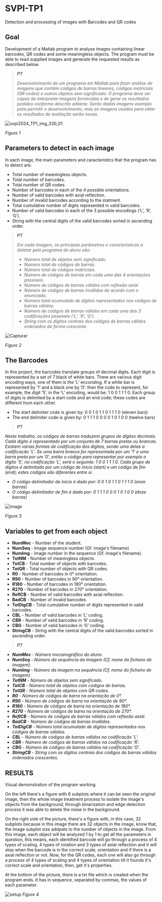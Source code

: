# SVPI-TP1
Detection and processing of images with Barcodes and QR codes

## Goal
Development of a Matlab program to analyse images containing linear barcodes, QR codes and some meaningless objects. 
The program must be able to read supplied images and generate the requested results as described below.

> _**PT**_
>
> _Desenvolvimento de um programa em Matlab para fazer análise de imagens que contêm códigos de barras
lineares, códigos matriciais (QR codes) e outros objetos sem significado. O programa deve ser capaz de
interpretar imagens fornecidas e de gerar os resultados pedidos conforme descrito adiante. Serão dadas
imagens exemplo para permitir o desenvolvimento, mas as imagens usadas para obter os resultados de
avaliação serão novas._


![svpi2024_TP1_img_330_01](https://github.com/Nunoc99/SVPI-TP1/assets/114221939/3b3bc746-0495-42d6-804e-593d72aaa9e8)

*Figure 1*
 
## Parameters to detect in each image
In each image, the main parameters and caracteristics that the program has to detect are:
+ Total number of meaningless objects.
+ Total number of barcodes.
+ Total number of QR codes.
+ Number of barcodes in each of the 4 possible orientations.
+ Number of valid barcodes with axial reflection.
+ Number of invalid barcodes according to the statment.
+ Total cumulative number of digits represented in valid barcodes.
+ Number of valid barcodes in each of the 3 possible encodings (’L’, ’R’, ’G’).
+ String with the central digits of the valid barcodes sorted in ascending order.

> _**PT**_
>
> _Em cada imagem, os principais parâmetros e características a detetar pelo programa do aluno são:_
> + _Número total de objetos sem significado._
> + _Número total de códigos de barras._
> + _Número total de códigos matriciais._
> + _Número de códigos de barras em cada uma das 4 orientações possíveis._
> + _Número de códigos de barras válidos com reflexão axial._
> + _Número de códigos de barras inválidos de acordo com o enunciado._
> + _Número total acumulado de dígitos representados nos códigos de barras válidos._
> + _Número de códigos de barras válidos em cada uma das 3 codificações possíveis (’L’, ’R’, ’G’)._
> + _String com os dígitos centrais dos códigos de barras válidos ordenados de forma crescente._


![Capturar](https://github.com/Nunoc99/SVPI-TP1/assets/114221939/306f631a-995d-4163-9e90-d72609854b31)

*Figure 2*

## The Barcodes
In this project, the barcodes translate groups of decimal digits. Each digit is represented by a set of 7
black of white bars. There are various digit encoding ways, one of them is the ’L’ enconding. If a white bar 
is represented by ’1’ and a black one by ’0’. then the code to represent, for example, the digit ’5’, in the 
’L’ encoding, would be: 1 0 0 1 1 1 0. Each group of digits is delimited by a start code and an end code; 
these codes are different from each other.

+ The start delimiter code is given by: 0 0 1 0 1 1 0 1 1 1 0 (eleven bars)
+ The end delimiter code is given by: 0 1 1 1 0 0 0 0 1 0 1 0 0 (twelve bars)

> _**PT**_

_Neste trabalho, os códigos de barras traduzem grupos de dígitos decimais. Cada dígito é representado
por um conjunto de 7 barras pretas ou brancas. Existem várias formas de codificação dos dígitos, sendo
uma delas a codificação ’L’. Se uma barra branca for representada por um ’1’ e uma barra preta por um
’0’, então o código para representar por exemplo o dígito ’5’, na codificação ’L’, será o seguinte: 1 0 0
1 1 1 0. Cada grupo de dígitos é delimitado por um código de início (start) e um código de fim (end);
estes códigos são diferentes entre si._
+ _O código delimitador de início é dado por: 0 0 1 0 1 1 0 1 1 1 0 (onze barras)_
+ _O código delimitador de fim é dado por: 0 1 1 1 0 0 0 1 0 1 0 0 (doze barras)_

![image](https://github.com/Nunoc99/SVPI-TP1/assets/114221939/75055310-b6d7-4ad0-b4a8-d14aefc11b64)

*Figure 3*

## Variables to get from each object
+ **NumMec** - Number of the student.
+ **NumSeq** - Image sequence number (Gf. image's filename)
+ **NumImg** - Image number in the sequence (Gf. image's filename).
+ **TotNM** - Number of meaningless objects.
+ **TotCB** - Total number of objects with barcodes.
+ **TotQR** - Total number of objects with QR codes.
+ **R0** - Number of barcodes in 0° orientation.
+ **R90** - Number of barcodes in 90° orientation.
+ **R180** - Number of barcodes in 180° orientation.
+ **R270** - Number of barcodes in 270° orientation.
+ **ReflCB** - Number of valid barcodes with axial reflection.
+ **BadCB** - Number of invalid barcodes.
+ **TotDigCB** - Total cumulative number of digits represented in valid barcodes.
+ **CBL** - Number of valid barcodes in ‘L’ coding.
+ **CBR** - Number of valid barcodes in ‘R’ coding.
+ **CBG** - Number of valid barcodes in ‘G’ coding.
+ **StringCB** - String with the central digits of the valid barcodes sorted in ascending order.

> _**PT**_
+ _**NumMec** - Número mecanográfico do aluno._
+ _**NumSeq** - Número da sequência da imagem (Cf. nome do ficheiro de imagem)._
+ _**NumImg** - Número da imagem na sequência (Cf. nome do ficheiro de imagem)._
+ _**TotNM** - Número de objetos sem significado._
+ _**TotCB** - Número total de objetos com códigos de barras._
+ _**TotQR** - Número total de objetos com QR codes._
+ _**R0** - Número de códigos de barra na orientação de 0°._
+ _**R90** - Número de códigos de barra na orientação de 90°._
+ _**R180** - Número de códigos de barra na orientação de 180°._
+ _**R270** - Número de códigos de barra na orientação de 270°._
+ _**ReflCB** - Número de códigos de barras válidos com reflexão axial._
+ _**BadCB** - Número de códigos de barras inválidos._
+ _**TotDigCB** - Número total acumulado de dígitos representados nos códigos de barras válidos._
+ _**CBL** - Número de códigos de barras válidos na codificação ’L’._
+ _**CBR** - Número de códigos de barras válidos na codificação ’R’._
+ _**CBG** - Número de códigos de barras válidos na codificação ’G’._
+ _**StringCB** - String com os dígitos centrais dos códigos de barras válidos ordenados crescentes._


## RESULTS
Visual demonstration of the program working.

On the left there's a figure with 6 subplots where it can be seen the original image, then the whole image treatment process to isolate the image's objects from the background, through binarization and edge detection process it was able to delete the noise in the background.

On the right side of the picture, there's a figure with, in this case, 32 subplots because in this image there are 32 objects in the image, know that, the image subplot size addpats to the number of objects in the image. From this image, each object will be analyzed 1 by 1 to get all the parameters in question, this means, each identified barcode will go through a process of 4 types of scaling, 4 types of rotation and 3 types of axial reflection and it will stop when the barcode is in the correct scale, orientation and if there is a axial reflection or not. Now, for the QR codes, each one will also go through a process of 4 types of scaling and 4 types of orientation till it founds it's correct scale and orientation, then, get it's properties.

At the bottom of the picture, there is a txt file which is created when the program ends. It has in sequence, separated by commas, the values of each parameter.

![setup](https://github.com/Nunoc99/SVPI-TP1/assets/114221939/68917b7a-296c-45d2-bec9-b803da5c5c24)
*Figure 4*
